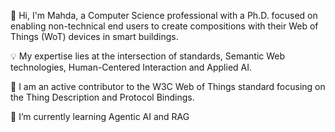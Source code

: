 👋 Hi, I'm Mahda, a Computer Science professional with a Ph.D. focused on enabling non-technical end users to create compositions with their Web of Things (WoT) devices in smart buildings. 

💡 My expertise lies at the intersection of standards, Semantic Web technologies, Human-Centered Interaction and Applied AI.

🔗 I am an active contributor to the W3C Web of Things standard focusing on the Thing Description and Protocol Bindings.

🌱 I’m currently learning Agentic AI and RAG


<!--
**mahdanoura/MahdaNoura** is a ✨ _special_ ✨ repository because its `README.md` (this file) appears on your GitHub profile.

Here are some ideas to get you started:

- 🔭 I’m currently working on ...
- 🌱 I’m currently learning ...
- 👯 I’m looking to collaborate on ...
- 🤔 I’m looking for help with ...
- 💬 Ask me about ...
- 📫 How to reach me: ...
- 😄 Pronouns: ...
- ⚡ Fun fact: ...
-->
